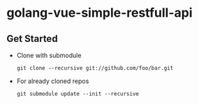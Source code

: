# golang-vue-simple-restfull-api

## Get Started

- Clone with submodule

  `git clone --recursive git://github.com/foo/bar.git`

- For already cloned repos

  `git submodule update --init --recursive`